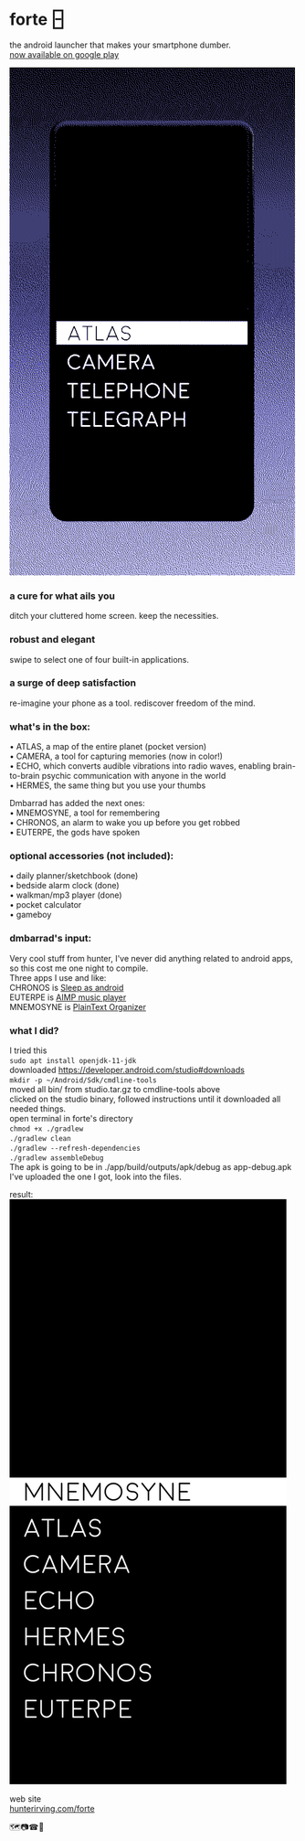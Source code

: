 # forte 🁣
the android launcher that makes your smartphone dumber.  
[now available on google play](https://play.google.com/store/apps/details?id=hunterirving.forte)
  
![](forte.gif)

### a cure for what ails you
ditch your cluttered home screen. keep the necessities.

### robust and elegant
swipe to select one of four built-in applications.

### a surge of deep satisfaction
re-imagine your phone as a tool. rediscover freedom of the mind.

### what's in the box:
• ATLAS, a map of the entire planet (pocket version)  
• CAMERA, a tool for capturing memories (now in color!)  
• ECHO, which converts audible vibrations into radio waves, enabling brain-to-brain psychic communication with anyone in the world  
• HERMES, the same thing but you use your thumbs  

Dmbarrad has added the next ones:  
• MNEMOSYNE, a tool for remembering  
• CHRONOS, an alarm to wake you up before you get robbed  
• EUTERPE, the gods have spoken

### optional accessories (not included):
• daily planner/sketchbook  (done)  
• bedside alarm clock  (done)  
• walkman/mp3 player  (done)  
• pocket calculator    
• gameboy  


### dmbarrad's input: 
Very cool stuff from hunter, I've never did anything related to android apps, so this cost me one night to compile.   
Three apps I use and like:   
CHRONOS is [Sleep as android](https://play.google.com/store/apps/details?id=com.urbandroid.sleep)  
EUTERPE is [AIMP music player](https://play.google.com/store/apps/details?id=com.aimp.player)  
MNEMOSYNE is [PlainText Organizer](https://f-droid.org/packages/de.ferreum.pto/)  

### what I did?
I tried this  
`sudo apt install openjdk-11-jdk`  
downloaded https://developer.android.com/studio#downloads   
`mkdir -p ~/Android/Sdk/cmdline-tools`  
moved all bin/ from studio.tar.gz to cmdline-tools above  
clicked on the studio binary, followed instructions until it downloaded all needed things.  
open terminal in forte's directory  
`chmod +x ./gradlew`  
`./gradlew clean`  
`./gradlew --refresh-dependencies`  
`./gradlew assembleDebug`  
The apk is going to be in ./app/build/outputs/apk/debug as app-debug.apk  
I've uploaded the one I got, look into the files.   

result:
![](screenshot_forte.jpg)

web site  
[hunterirving.com/forte](http://www.hunterirving.com/forte)

🗺️📷☎📃

